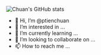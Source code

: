 ![Chuan's GitHub stats](https://github-readme-stats.vercel.app/api?username=ptienchuan&show_icons=true&theme=gruvbox)

- 👋 Hi, I’m @ptienchuan
- 👀 I’m interested in ...
- 🌱 I’m currently learning ...
- 💞️ I’m looking to collaborate on ...
- 📫 How to reach me ...

<!---
ptienchuan/ptienchuan is a ✨ special ✨ repository because its `README.md` (this file) appears on your GitHub profile.
You can click the Preview link to take a look at your changes.
--->
